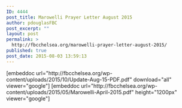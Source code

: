 ```yaml
---
ID: 4444
post_title: Marowelli Prayer Letter August 2015
author: pdouglasFBC
post_excerpt: ""
layout: post
permalink: >
  http://fbcchelsea.org/marowelli-prayer-letter-august-2015/
published: true
post_date: 2015-08-03 13:59:13
---
```

<p>[embeddoc url="http://fbcchelsea.org/wp-content/uploads/2015/10/Update-Aug-15-PDF.pdf" download="all" viewer="google"] [embeddoc url="http://fbcchelsea.org/wp-content/uploads/2015/05/Marowelli-April-2015.pdf" height="1200px" viewer="google"]</p>